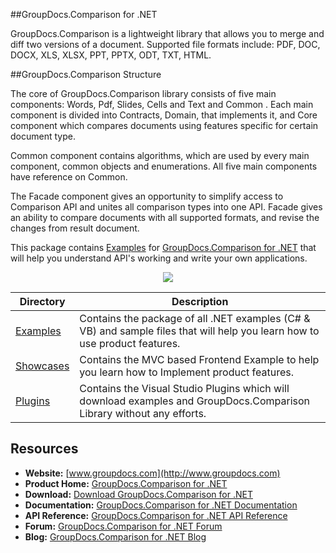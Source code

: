 ##GroupDocs.Comparison for .NET

GroupDocs.Comparison is a lightweight library that allows you to merge and diff two versions of a document. Supported file formats include: PDF, DOC, DOCX, XLS, XLSX, PPT, PPTX, ODT, TXT, HTML.

##GroupDocs.Comparison Structure

The core of GroupDocs.Comparison library consists of five main components: Words, Pdf, Slides, Cells and Text and Common . Each main component is divided into Contracts, Domain, that implements it, and Core component which compares documents using features specific for certain document type.

Common component contains algorithms, which are used by every main component, common objects and enumerations. All five main components have reference on Common.

The Facade component gives an opportunity to simplify access to Comparison API and unites all comparison types into one API. Facade gives an ability to compare documents with all supported formats, and revise the changes from result document.

This package contains [Examples](https://github.com/groupdocsComparison/GroupDocs_Comparison_NET/tree/master/Examples) for [GroupDocs.Comparison for .NET](#) that will help you understand API's working and write your own applications.

<p align="center">

  <a title="Download complete GroupDocs.Comparison for .NET source code" href="https://github.com/groupdocsComparison/GroupDocs_Comparison_NET/archive/master.zip">
	<img src="https://raw.github.com/AsposeExamples/java-examples-dashboard/master/images/downloadZip-Button-Large.png" />
  </a>
</p>

Directory | Description
--------- | -----------
[Examples](https://github.com/groupdocsComparison/GroupDocs_Comparison_NET/tree/master/Examples)  | Contains the package of all .NET examples (C# & VB) and sample files that will help you learn how to use product features.
[Showcases](https://github.com/groupdocs-comparison/GroupDocs.Comparison-for-.NET/tree/master/Showcases)  | Contains the MVC based Frontend Example to help you learn how to Implement product features.
[Plugins](https://github.com/groupdocs-comparison/GroupDocs.Comparison-for-.NET/tree/master/Plugins)  | Contains the Visual Studio Plugins which will download examples and GroupDocs.Comparison Library without any efforts.

## Resources

+ **Website:** [www.groupdocs.com](http://www.groupdocs.com)
+ **Product Home:** [GroupDocs.Comparison for .NET](http://groupdocs.com/dot-net/document-Comparison-library)
+ **Download:** [Download GroupDocs.Comparison for .NET](http://groupdocs.com/community/files/8/.net-libraries/default.aspx)
+ **Documentation:** [GroupDocs.Comparison for .NET Documentation](http://groupdocs.com/docs/display/Comparisonnet/Home)
+ **API Reference:** [GroupDocs.Comparison for .NET API Reference](http://www.groupdocs.com/api/net/comparison)
+ **Forum:** [GroupDocs.Comparison for .NET Forum](http://groupdocs.com/Community/forums/groupdocs.Comparison-product-family/7/showforum.aspx)
+ **Blog:** [GroupDocs.Comparison for .NET Blog](http://groupdocs.com/blog/category/Comparison)


